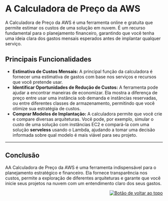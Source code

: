 <a id="top"></a>
# A Calculadora de Preço da AWS
A Calculadora de Preço da AWS é uma ferramenta online e gratuita que permite estimar os custos de uma solução em nuvem. É um recurso fundamental para o planejamento financeiro, garantindo que você tenha uma ideia clara dos gastos mensais esperados antes de implantar qualquer serviço.

## Principais Funcionalidades
* **Estimativa de Custos Mensais:** A principal função da calculadora é fornecer uma estimativa de gastos com base nos serviços e recursos que você pretende usar.
* **Identificar Oportunidades de Redução de Custos:** A ferramenta pode ajudar a encontrar maneiras de economizar. Ela mostra a diferença de preço entre usar uma instância sob demanda e instâncias reservadas, ou entre diferentes classes de armazenamento, permitindo que você otimize sua estratégia de custos.
* **Comprar Modelos de Implantação:** A calculadora permite que você crie e compare diversas arquiteturas. Você pode, por exemplo, simular o custo de uma solução com instâncias EC2 e compará-la com uma solução **serveless** usando o Lambda, ajudando a tomar uma decisão informada sobre qual modelo é mais viável para seu projeto.

---

## Conclusão
AA Calculadora de Preço da AWS é uma ferramenta indispensável para o planejamento estratégico e financeiro. Ela fornece transparência nos custos, permite a exploração de diferentes arquiteturas e garante que você inicie seus projetos na nuvem com um entendimento claro dos seus gastos.

<div align="right">
  <a href="#top">
    <img src="https://img.shields.io/badge/-Voltar%20ao%20Topo-lightgrey?style=for-the-badge" alt="Botão de voltar ao topo">
  </a>
</div>